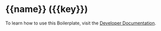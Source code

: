 # {{name}} ({{key}})

To learn how to use this Boilerplate, visit the [Developer Documentation](https://casthub.app/docs).
